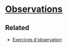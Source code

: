 # [Observations](Observations.md) 

## Related
- [Exercices d'observation](reading/@novaExercicesObservation2022.md)